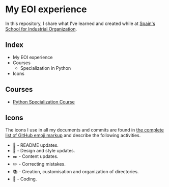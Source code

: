 # My EOI experience
In this repository, I share what I've learned and created while at [Spain's School for Industrial Organization](https://www.eoi.es/es).

## Index
- My EOI experience
- Courses
    - Specialization in Python
- Icons

## Courses
- [Python Specialization Course](https://github.com/jsrq/my-eoi/tree/master/py-spec-course)

## Icons
The icons I use in all my documents and commits are found in [the complete list of GitHub emoji markup](https://gist.github.com/rxaviers/7360908) and describe the following activities.

- :notebook: - README updates.
- :art: - Design and style updates.
- :black_nib: - Content updates. 
- :pencil2: - Correcting mistakes.
- :books: - Creation, customisation and organization of directories.
- :speech_balloon: - Coding.
